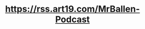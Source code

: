 ---
layout: manifest
title: https://rss.art19.com/MrBallen-Podcast
manifest_name: https-wondery-com-shows-mrballen-podcast-strange-dark-mysterious-stories-episode-14224-ghost-town-

---